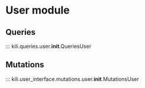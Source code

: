# User module

## Queries
::: kili.queries.user.__init__.QueriesUser
## Mutations
::: kili.user_interface.mutations.user.__init__.MutationsUser
